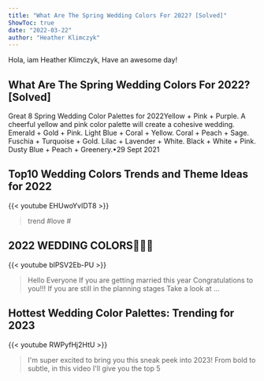 ```yaml
---
title: "What Are The Spring Wedding Colors For 2022? [Solved]"
ShowToc: true 
date: "2022-03-22"
author: "Heather Klimczyk" 
---
```


Hola, iam Heather Klimczyk, Have an awesome day!
## What Are The Spring Wedding Colors For 2022? [Solved]
 Great 8 Spring Wedding Color Palettes for 2022Yellow + Pink + Purple. A cheerful yellow and pink color palette will create a cohesive wedding. 
 Emerald + Gold + Pink. 
 Light Blue + Coral + Yellow. 
 Coral + Peach + Sage. 
 Fuschia + Turquoise + Gold. 
 Lilac + Lavender + White. 
 Black + White + Pink. 
 Dusty Blue + Peach + Greenery.•29 Sept 2021

## Top10 Wedding Colors Trends and Theme Ideas for 2022
{{< youtube EHUwoYvIDT8 >}}
>trend #love #

## 2022 WEDDING COLORS🎨🎨🎨
{{< youtube blPSV2Eb-PU >}}
>Hello Everyone If you are getting married this year Congratulations to you!!! If you are still in the planning stages Take a look at ...

## Hottest Wedding Color Palettes: Trending for 2023
{{< youtube RWPyfHj2HtU >}}
>I'm super excited to bring you this sneak peek into 2023! From bold to subtle, in this video I'll give you the top 5 

